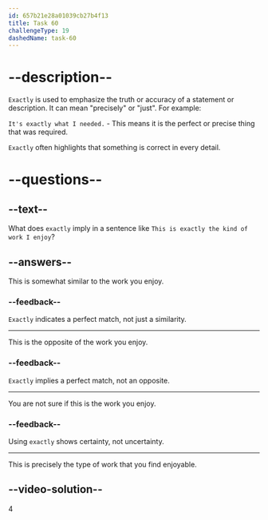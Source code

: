 ```yaml
---
id: 657b21e28a01039cb27b4f13
title: Task 60
challengeType: 19
dashedName: task-60
---
```


# --description--

`Exactly` is used to emphasize the truth or accuracy of a statement or description. It can mean "precisely" or "just". For example:

`It's exactly what I needed.` - This means it is the perfect or precise thing that was required.

`Exactly` often highlights that something is correct in every detail.

# --questions--

## --text--

What does `exactly` imply in a sentence like `This is exactly the kind of work I enjoy`?

## --answers--

This is somewhat similar to the work you enjoy.

### --feedback--

`Exactly` indicates a perfect match, not just a similarity.

---

This is the opposite of the work you enjoy.

### --feedback--

`Exactly` implies a perfect match, not an opposite.

---

You are not sure if this is the work you enjoy.

### --feedback--

Using `exactly` shows certainty, not uncertainty.

---

This is precisely the type of work that you find enjoyable.

## --video-solution--

4
